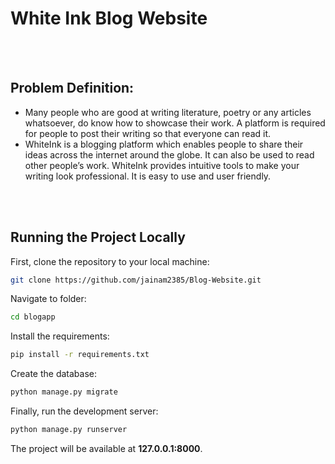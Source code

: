 # White Ink Blog Website

</br>
</br>

## Problem Definition:

- Many people who are good at writing literature, poetry or any articles whatsoever, do
know how to showcase their work. A platform is required for people to post their writing
so that everyone can read it. 
- WhiteInk is a blogging platform which enables people to share their ideas across the
internet around the globe. It can also be used to read other people’s work. WhiteInk
provides intuitive tools to make your writing look professional. It is easy to use and user
friendly.

</br>
</br>


## Running the Project Locally

First, clone the repository to your local machine:

```bash
git clone https://github.com/jainam2385/Blog-Website.git
```

Navigate to folder:

```bash
cd blogapp
```

Install the requirements:

```bash
pip install -r requirements.txt
```

Create the database:

```bash
python manage.py migrate
```

Finally, run the development server:

```bash
python manage.py runserver
```

The project will be available at **127.0.0.1:8000**.

